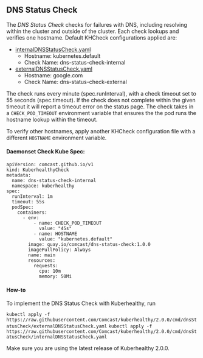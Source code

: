 ## DNS Status Check

The *DNS Status Check* checks for failures with DNS, including resolving within the cluster and outside of the cluster. 
Each check lookups and verifies one hostname. Default KHCheck configurations applied are:
- [internalDNSStatusCheck.yaml](internalDNSStatusCheck.yaml)
    - Hostname: kubernetes.default
    - Check Name: dns-status-check-internal
- [externalDNSStatusCheck.yaml](externalDNSStatusCheck.yaml)
    - Hostname: google.com
    - Check Name: dns-status-check-external

The check runs every minute (spec.runInterval), with a check timeout set to 55 seconds (spec.timeout). If the check 
does not complete within the given timeout it will report a timeout error on the status page. The check takes in a 
`CHECK_POD_TIMEOUT` environment variable that ensures the the pod runs the hostname lookup within the timeout. 

To verify other hostnames, apply another KHCheck configuration file with a different `HOSTNAME` environment variable. 

#### Daemonset Check Kube Spec:
```
apiVersion: comcast.github.io/v1
kind: KuberhealthyCheck
metadata:
  name: dns-status-check-internal
  namespace: kuberhealthy
spec:
  runInterval: 1m
  timeout: 55s
  podSpec:
    containers:
      - env:
          - name: CHECK_POD_TIMEOUT
            value: "45s"
          - name: HOSTNAME
            value: "kubernetes.default"
        image: quay.io/comcast/dns-status-check:1.0.0
        imagePullPolicy: Always
        name: main
        resources:
          requests:
            cpu: 10m
            memory: 50Mi
```

#### How-to

To implement the DNS Status Check with Kuberhealthy, run 

`kubectl apply -f https://raw.githubusercontent.com/Comcast/kuberhealthy/2.0.0/cmd/dnsStatusCheck/externalDNSStatusCheck.yaml`
`kubectl apply -f https://raw.githubusercontent.com/Comcast/kuberhealthy/2.0.0/cmd/dnsStatusCheck/internalDNSStatusCheck.yaml`

 Make sure you are using the latest release of Kuberhealthy 2.0.0. 